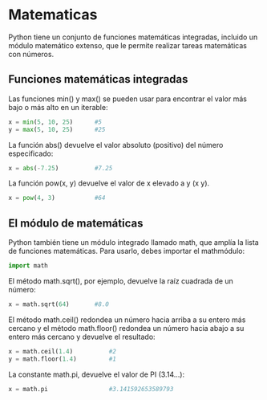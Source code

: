 # Matematicas 

Python tiene un conjunto de funciones matemáticas integradas, incluido un módulo matemático extenso, que le permite realizar tareas matemáticas con números.

## Funciones matemáticas integradas
Las funciones min() y max() se pueden usar para encontrar el valor más bajo o más alto en un iterable:
```python
x = min(5, 10, 25)		#5
y = max(5, 10, 25)		#25
```
La función abs() devuelve el valor absoluto (positivo) del número especificado:
```python
x = abs(-7.25)			#7.25
```
La función pow(x, y) devuelve el valor de x elevado a y (x y).
```python
x = pow(4, 3)			#64
```
## El módulo de matemáticas
Python también tiene un módulo integrado llamado math, que amplía la lista de funciones matemáticas.
Para usarlo, debes importar el mathmódulo:
```python
import math
```
El método math.sqrt(), por ejemplo, devuelve la raíz cuadrada de un número:
```python
x = math.sqrt(64)		#8.0
```
El método math.ceil() redondea un número hacia arriba a su entero más cercano y el método math.floor() redondea un número hacia abajo a su entero más cercano y devuelve el resultado:
```python
x = math.ceil(1.4)			#2
y = math.floor(1.4)			#1
```
La constante math.pi, devuelve el valor de PI (3.14...):
```python
x = math.pi 				#3.141592653589793
```